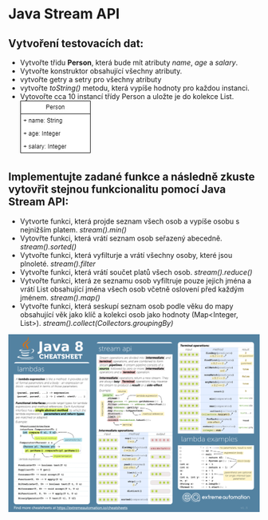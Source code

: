 # Java Stream API

## Vytvoření testovacích dat:
- Vytvořte třidu **Person**, která bude mít atributy *name*, *age* a *salary*.
- Vytvořte konstruktor obsahující všechny atributy.
- vytvořte getry a setry pro všechny atributy
- vytvořte *toString()* metodu, která vypíše hodnoty pro každou instanci.
- Vytovořte cca 10 instancí třídy Person a uložte je do kolekce List<Person>.
![Java stream cheatsheet](person.class.jpg)

## Implementujte zadané funkce a následně zkuste vytovřit stejnou funkcionalitu pomocí Java Stream API:
- Vytvorte funkci, která projde seznam všech osob a vypíše osobu s nejnižším platem. *stream().min()*
- Vytovřte funkci, která vrátí seznam osob seřazený abecedně. *stream().sorted()*
- Vytvořte funkci, která vyfilturje a vrátí všechny osoby, které jsou plnoleté. *stream().filter*
- Vytvořte funkci, která vrátí součet platů všech osob. *stream().reduce()*
- Vytvořte funkci, která ze seznamu osob vyfiltruje pouze jejich jména a vrátí List<String> obsahující jména všech osob včetně oslovení před každým jménem. *stream().map()*
- Vytvořte funkci, která seskupí seznam osob podle věku do mapy obsahující věk jako klíč a kolekci osob jako hodnoty (Map<Integer, List<Person>>).  *stream().collect(Collectors.groupingBy)*



![Java stream cheatsheet](cheatsheet.png)
